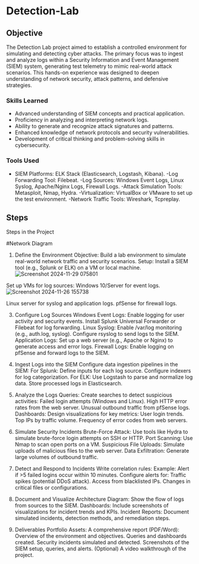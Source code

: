 # Detection-Lab

## Objective

The Detection Lab project aimed to establish a controlled environment for simulating and detecting cyber attacks. The primary focus was to ingest and analyze logs within a Security Information and Event Management (SIEM) system, generating test telemetry to mimic real-world attack scenarios. This hands-on experience was designed to deepen understanding of network security, attack patterns, and defensive strategies.

### Skills Learned

- Advanced understanding of SIEM concepts and practical application.
- Proficiency in analyzing and interpreting network logs.
- Ability to generate and recognize attack signatures and patterns.
- Enhanced knowledge of network protocols and security vulnerabilities.
- Development of critical thinking and problem-solving skills in cybersecurity.

### Tools Used


- SIEM Platforms:
ELK Stack (Elasticsearch, Logstash, Kibana).
-Log Forwarding Tool:
 Filebeat.
-Log Sources:
Windows Event Logs, Linux Syslog, Apache/Nginx Logs, Firewall Logs.
-Attack Simulation Tools:
Metasploit, Nmap, Hydra.
-Virtualization:
VirtualBox or VMware to set up the test environment.
-Network Traffic Tools:
Wireshark, Tcpreplay.

## Steps
Steps in the Project

#Network Diagram

1. Define the Environment
Objective: Build a lab environment to simulate real-world network traffic and security scenarios.
Setup:
Install a SIEM tool (e.g., Splunk or ELK) on a VM or local machine.
![Screenshot 2024-11-29 075801](https://github.com/user-attachments/assets/524a5dd6-4263-4511-96a8-a34bd5efb06e)

Set up VMs for log sources:
Windows 10/Server for event logs.
![Screenshot 2024-11-26 155738](https://github.com/user-attachments/assets/ea2708eb-eea3-4400-82c7-76efb0c10761)

Linux server for syslog and application logs.
pfSense for firewall logs.


3. Configure Log Sources
Windows Event Logs:
Enable logging for user activity and security events.
Install Splunk Universal Forwarder or Filebeat for log forwarding.
Linux Syslog:
Enable /var/log monitoring (e.g., auth.log, syslog).
Configure rsyslog to send logs to the SIEM.
Application Logs:
Set up a web server (e.g., Apache or Nginx) to generate access and error logs.
Firewall Logs:
Enable logging on pfSense and forward logs to the SIEM.

4. Ingest Logs into the SIEM
Configure data ingestion pipelines in the SIEM:
For Splunk:
Define inputs for each log source.
Configure indexers for log categorization.
For ELK:
Use Logstash to parse and normalize log data.
Store processed logs in Elasticsearch.

5. Analyze the Logs
Queries:
Create searches to detect suspicious activities:
Failed login attempts (Windows and Linux).
High HTTP error rates from the web server.
Unusual outbound traffic from pfSense logs.
Dashboards:
Design visualizations for key metrics:
User login trends.
Top IPs by traffic volume.
Frequency of error codes from web servers.

6. Simulate Security Incidents
Brute-Force Attack:
Use tools like Hydra to simulate brute-force login attempts on SSH or HTTP.
Port Scanning:
Use Nmap to scan open ports on a VM.
Suspicious File Uploads:
Simulate uploads of malicious files to the web server.
Data Exfiltration:
Generate large volumes of outbound traffic.

7. Detect and Respond to Incidents
Write correlation rules:
Example: Alert if >5 failed logins occur within 10 minutes.
Configure alerts for:
Traffic spikes (potential DDoS attack).
Access from blacklisted IPs.
Changes in critical files or configurations.

8. Document and Visualize
Architecture Diagram:
Show the flow of logs from sources to the SIEM.
Dashboards:
Include screenshots of visualizations for incident trends and KPIs.
Incident Reports:
Document simulated incidents, detection methods, and remediation steps.

9. Deliverables
Portfolio Assets:
A comprehensive report (PDF/Word):
Overview of the environment and objectives.
Queries and dashboards created.
Security incidents simulated and detected.
Screenshots of the SIEM setup, queries, and alerts.
(Optional) A video walkthrough of the project.
